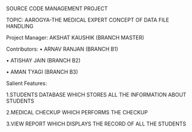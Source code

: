 SOURCE CODE MANAGEMENT PROJECT

TOPIC: AAROGYA-THE MEDICAL EXPERT CONCEPT OF DATA FILE HANDLING

Project Manager: AKSHAT KAUSHIK (BRANCH MASTER)

Contributors:
•	ARNAV RANJAN (BRANCH B1)

•	ATISHAY JAIN (BRANCH B2)

•	AMAN TYAGI (BRANCH B3)


Salient Features:

1.STUDENTS DATABASE WHICH STORES ALL THE INFORMATION ABOUT STUDENTS

2.MEDICAL CHECKUP WHICH PERFORMS THE CHECKUP

3.VIEW REPORT WHICH DISPLAYS THE RECORD OF ALL THE STUDENTS



